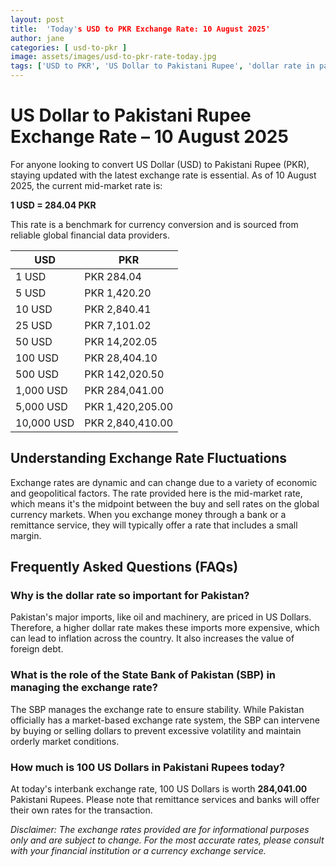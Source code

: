 ```yaml
---
layout: post
title:  'Today's USD to PKR Exchange Rate: 10 August 2025'
author: jane
categories: [ usd-to-pkr ]
image: assets/images/usd-to-pkr-rate-today.jpg
tags: ['USD to PKR', 'US Dollar to Pakistani Rupee', 'dollar rate in pakistan', 'today dollar rate open market', 'usa to pakistan dollar rate']
---
```


# US Dollar to Pakistani Rupee Exchange Rate – 10 August 2025

For anyone looking to convert US Dollar (USD) to Pakistani Rupee (PKR), staying updated with the latest exchange rate is essential. As of 10 August 2025, the current mid-market rate is:

**1 USD = 284.04 PKR**

This rate is a benchmark for currency conversion and is sourced from reliable global financial data providers.

| USD | PKR |
| --- | --- |
| 1 USD | PKR 284.04 |
| 5 USD | PKR 1,420.20 |
| 10 USD | PKR 2,840.41 |
| 25 USD | PKR 7,101.02 |
| 50 USD | PKR 14,202.05 |
| 100 USD | PKR 28,404.10 |
| 500 USD | PKR 142,020.50 |
| 1,000 USD | PKR 284,041.00 |
| 5,000 USD | PKR 1,420,205.00 |
| 10,000 USD | PKR 2,840,410.00 |


## Understanding Exchange Rate Fluctuations

Exchange rates are dynamic and can change due to a variety of economic and geopolitical factors. The rate provided here is the mid-market rate, which means it's the midpoint between the buy and sell rates on the global currency markets. When you exchange money through a bank or a remittance service, they will typically offer a rate that includes a small margin.

## Frequently Asked Questions (FAQs)

### Why is the dollar rate so important for Pakistan?

Pakistan's major imports, like oil and machinery, are priced in US Dollars. Therefore, a higher dollar rate makes these imports more expensive, which can lead to inflation across the country. It also increases the value of foreign debt.

### What is the role of the State Bank of Pakistan (SBP) in managing the exchange rate?

The SBP manages the exchange rate to ensure stability. While Pakistan officially has a market-based exchange rate system, the SBP can intervene by buying or selling dollars to prevent excessive volatility and maintain orderly market conditions.

### How much is 100 US Dollars in Pakistani Rupees today?

At today's interbank exchange rate, 100 US Dollars is worth **284,041.00** Pakistani Rupees. Please note that remittance services and banks will offer their own rates for the transaction.



*Disclaimer: The exchange rates provided are for informational purposes only and are subject to change. For the most accurate rates, please consult with your financial institution or a currency exchange service.*
